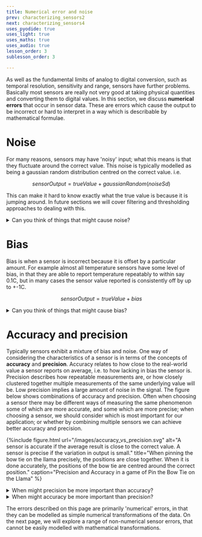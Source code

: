 ```yaml
---
title: Numerical error and noise
prev: characterizing_sensors2
next: characterizing_sensors4
uses_pyodide: true
uses_light: true
uses_maths: true
uses_audio: true
lesson_order: 3
sublesson_order: 3

---
```

As well as the fundamental limits of analog to digital conversion, such as temporal resolution, sensitivity and range, sensors have further problems. Basically most sensors are really not very good at taking physical quantities and converting them to digital values. In this section, we discuss **numerical errors** that occur in sensor data. These are errors which cause the output to be incorrect or hard to interpret in a way which is describable by mathematical formulae.

# Noise

For many reasons, sensors may have 'noisy' input; what this means is that they fluctuate around the correct value. This noise is typically modelled as being a gaussian random distribution centred on the correct value. i.e.

$$ sensorOutput = trueValue + gaussianRandom(noiseSd) $$

This can make it hard to know exactly what the true value is because it is jumping around. In future sections we will cover filtering and thresholding approaches to dealing with this.

<script> makePyodideBox({codeFile:"random_noise.py",hasConsole:true,showCode:true,editable:true,hasGraph:true})</script>

<details markdown=1>
<summary>
Can you think of things that might cause noise?
</summary>
Random noise can be caused by a wide range of natural and electrical phenomena. Examples include:

* Noise in measurement circuits caused by power supplies, other connected circuits or radio frequency interference.
* Motion of the sensor causing electrical or physical disturbances.
* Fluctuations in how physically measured things hit the sensors; for example in cameras, there may be variation in how many photons hit a cell for a pixel, or in a sound level sensor, peaks in vibrations may hit the sensor in between sensor measurements.
</details>


# Bias

Bias is when a sensor is incorrect because it is offset by a particular amount. For example almost all temperature sensors have some level of bias, in that they are able to report temperature repeatably to within say 0.1C, but in many cases the sensor value reported is consistently off by up to +-1C.

$$ sensorOutput = trueValue + bias $$

<script> makePyodideBox({codeFile:"bias.py",hasConsole:true,showCode:true,editable:true,hasGraph:true})</script>

<details markdown=1>
<summary>
Can you think of things that might cause bias?
</summary>
Bias again has multiple sources; examples of things that cause bias include:

* Variations in manufacturing of circuits causing things like resistor values to vary slightly between sensors.
* Manufacturing variations which cause differences in how much the measured physical phenomenon affects the sensor, for example slight changes in the shape of microphones can affect their response.
* Damage to circuit or sensor, or physical wear of sensing elements. A basic example of this is seen in car speedometers, which slowly lose accuracy as the tyres wear down, and the circumference of the wheel reduces.
</details>

# Accuracy and precision

Typically sensors exhibit a mixture of bias and noise. One way of considering the characteristics of a sensor is in terms of the concepts of **accuracy** and **precision**. Accuracy relates to how close to the real-world value a sensor reports on average, i.e. to how lacking in bias the sensor is. Precision describes how repeatable measurements are, or how closely clustered together multiple measurements of the same underlying value will be. Low precision implies a large amount of noise in the signal. The figure below shows combinations of accuracy and precision. Often when choosing a sensor there may be different ways of measuring the same phenomenon some of which are more accurate, and some which are more precise; when choosing a sensor, we should consider which is most important for our application; or whether by combining multiple sensors we can achieve better accuracy and precision.

{%include figure.html url="/images/accuracy_vs_precision.svg" alt="A sensor is accurate if the average result is close to the correct value. A sensor is precise if the variation in output is small." title="When pinning the bow tie on the llama precisely, the positions are close together. When it is done accurately, the positions of the bow tie are centred around the correct position." caption="Precision and Accuracy in a game of Pin the Bow Tie on the Llama" %}

<details>
<summary>
When might precision be more important than accuracy?
</summary>
In many applications, we are more interested in changes in value than the raw value itself. For example we may want to know when the light level in a room changes quickly, and not care about the ambient light level which is affected by time of day and the weather outside. In such situations, using a very precise sensor can avoid false readings due to sensor noise, whilst we don't really care what the absolute value of the light level is.
</details>


<details markdown=1>
<summary>
When might accuracy be more important than precision?
</summary>
If we are sensing a very slow moving quantity, such as temperature, an accurate but very noisy signal may be acceptable, as we can capture and average a large number of samples to estimate the true average. Using temperature as an example, there are a range of situations where accuracy is very important, for example when working with chemicals close to their freezing or boiling points, we may wish to measure and control temperature extremely accurately.
</details>

The errors described on this page are primarily 'numerical' errors, in that they can be modelled as simple numerical transformations of the data. On the next page, we will explore a range of non-numerical sensor errors, that cannot be easily modelled with mathematical transformations. 